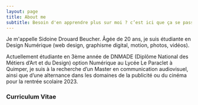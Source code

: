 ```yaml
---
layout: page
title: About me
subtitle: Besoin d'en apprendre plus sur moi ? c’est ici que ça se passe :)
---
```


Je m'appelle Sidoine Drouard Beucher. Âgée de 20 ans, je suis étudiante en Design Numérique (web design, graphisme digital, motion, photos, vidéos).


Actuellement étudiante en 3ème année de DNMADE (Diplôme National des Métiers d’Art et du Design) option Numérique au Lycée Le Paraclet à Quimper, je suis à la recherche d’un Master en communication audiovisuel, ainsi que d’une alternance dans les domaines de la publicité ou du cinéma pour la rentrée scolaire 2023.

###  Curriculum Vitae

